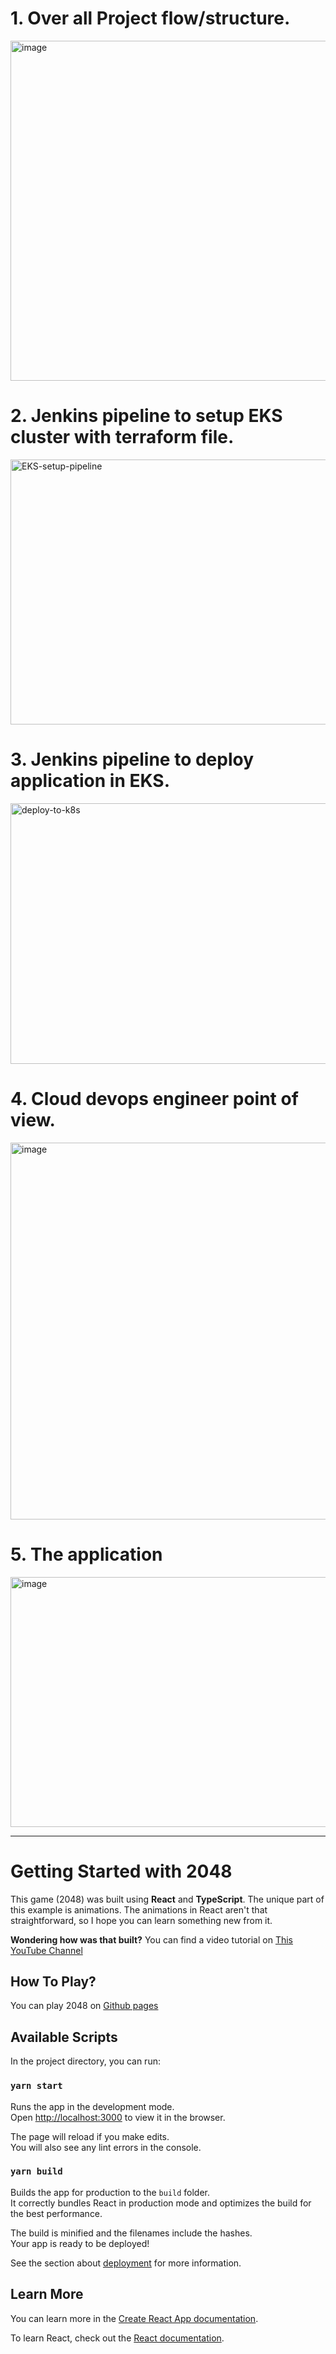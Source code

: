 # 1. Over all Project flow/structure.
  
<img width="1400" height="544" alt="image" src="https://github.com/user-attachments/assets/6bc161a3-d75d-4824-8212-1d8714ee44f7" />

# 2. Jenkins pipeline to setup EKS cluster with terraform file.

<img width="1919" height="424" alt="EKS-setup-pipeline" src="https://github.com/user-attachments/assets/4b45d744-d870-48c6-9cc0-89ce20ff9cbb" />

# 3. Jenkins pipeline to deploy application in EKS.

  <img width="1899" height="417" alt="deploy-to-k8s" src="https://github.com/user-attachments/assets/1b625b64-7068-48fb-b8a3-f76f2f3ce0e0" />

# 4. Cloud devops engineer point of view.

 <img width="1154" height="603" alt="image" src="https://github.com/user-attachments/assets/38daa538-d25b-4089-a2da-30889fdf8f30" />

# 5. The application

 

  <img width="900" height="400" alt="image" src="https://github.com/user-attachments/assets/e373cc46-dace-48e2-ad0e-14d5647d07d0" />



-------------------------
# Getting Started with 2048

This game (2048) was built using **React** and **TypeScript**. The unique part of this example is animations. The animations in React aren't that straightforward, so I hope you can learn something new from it.

**Wondering how was that built?** You can find a video tutorial on [This YouTube Channel](https://www.youtube.com/channel/UCJV16_5c4A0amyBZSI4yP6A)

## How To Play?

You can play 2048 on [Github pages](https://mateuszsokola.github.io/2048-in-react/)

## Available Scripts

In the project directory, you can run:

### `yarn start`

Runs the app in the development mode.\
Open [http://localhost:3000](http://localhost:3000) to view it in the browser.

The page will reload if you make edits.\
You will also see any lint errors in the console.

### `yarn build`

Builds the app for production to the `build` folder.\
It correctly bundles React in production mode and optimizes the build for the best performance.

The build is minified and the filenames include the hashes.\
Your app is ready to be deployed!

See the section about [deployment](https://facebook.github.io/create-react-app/docs/deployment) for more information.

## Learn More

You can learn more in the [Create React App documentation](https://facebook.github.io/create-react-app/docs/getting-started).

To learn React, check out the [React documentation](https://reactjs.org/).
